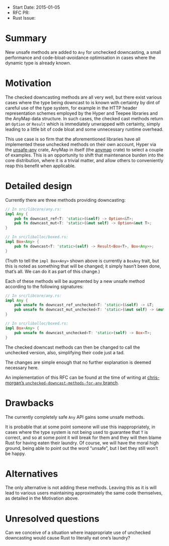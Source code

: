 - Start Date: 2015-01-05
- RFC PR: 
- Rust Issue: 

# Summary

New unsafe methods are added to `Any` for unchecked downcasting, a small
performance and code-bloat-avoidance optimisation in cases where the dynamic
type is already known.

# Motivation

The checked downcasting methods are all very well, but there exist various
cases where the type being downcast to is known with certainty by dint of
careful use of the type system, for example in the HTTP header representation
schemes employed by the Hyper and Teepee libraries and the AnyMap data
structure. In such cases, the checked cast methods return an `Option` or
`Result` which is immediately unwrapped with certainty, simply leading to a
little bit of code bloat and some unnecessary runtime overhead.

This use case is so firm that the aforementioned libraries have all implemented
these unchecked methods on their own account, Hyper via the [unsafe-any] crate,
AnyMap in itself (the [anymap] crate) to select a couple of examples. This is
an opportunity to shift that maintenance burden into the core distribution,
where it is a trivial matter, and allow others to conveniently reap this
benefit when applicable.

# Detailed design

Currently there are three methods providing downcasting:

```rust
// In src/libcore/any.rs:
impl Any {
	pub fn downcast_ref<T: 'static>(&self) -> Option<&T>;
	pub fn downcast_mut<T: 'static>(&mut self) -> Option<&mut T>;
}

// In src/liballoc/boxed.rs:
impl Box<Any> {
	pub fn downcast<T: 'static>(self) -> Result<Box<T>, Box<Any>>;
}
```

(Truth to tell the `impl Box<Any>` shown above is currently a `BoxAny` trait,
but this is noted as something that will be changed; it simply hasn’t been
done, that’s all. We can do it as part of this change.)

Each of these methods will be augmented by a new unsafe method according to the
following signatures:

```rust
// In src/libcore/any.rs:
impl Any {
	pub unsafe fn downcast_ref_unchecked<T: 'static>(&self) -> &T;
	pub unsafe fn downcast_mut_unchecked<T: 'static>(&mut self) -> &mut T;
}

// In src/liballoc/boxed.rs:
impl Box<Any> {
	pub unsafe fn downcast_unchecked<T: 'static>(self) -> Box<T>;
}
```

The checked downcast methods can then be changed to call the unchecked version,
also, simplifying their code just a tad.

The changes are simple enough that no further explanation is deemed necessary here.

An implementation of this RFC can be found at the time of writing at
[chris-morgan’s `unchecked-downcast-methods-for-any` branch].

# Drawbacks

The currently completely safe `Any` API gains some unsafe methods.

It is probable that at some point someone will use this inappropriately, in
cases where the type system is not being used to guarantee that `T` is correct,
and so at some point it will break for them and they will then blame Rust for
having eaten their laundry. Of course, we will have the moral high ground,
being able to point out the word “unsafe”, but I bet they still won’t be happy.

# Alternatives

The only alternative is not adding these methods. Leaving this as it is will
lead to various users maintaining approximately the same code themselves, as
detailed in the Motivation above.

# Unresolved questions

Can we conceive of a situation where inappropriate use of unchecked downcasting
would cause Rust to literally eat one’s laundry?

<!-- I guess it might take the deployment of Rust code on an embedded device, a
laundry appliance. That’s probably noteworthy enough that we should throw a
party and call it International Rust Ate My Laundry Day. -->

[unsafe-any]: https://crates.io/crates/unsafe-any
[anymap]: https://crates.io/crates/anymap
[chris-morgan’s `unchecked-downcast-methods-for-any` branch]: https://github.com/chris-morgan/rust/compare/master...unchecked-downcast-methods-for-any
